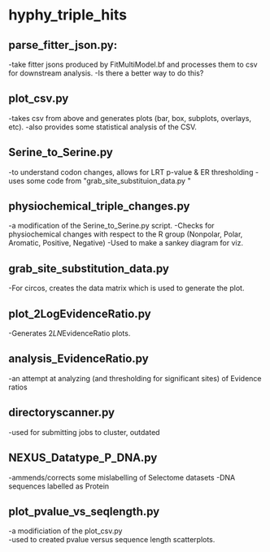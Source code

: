 # hyphy_triple_hits

## parse_fitter_json.py: 
-take fitter jsons produced by FitMultiModel.bf and processes them to csv for downstream analysis. 
-Is there a better way to do this?

## plot_csv.py
-takes csv from above and generates plots (bar, box, subplots, overlays, etc).
-also provides some statistical analysis of the CSV.

## Serine_to_Serine.py
-to understand codon changes, allows for LRT p-value & ER thresholding 
-uses some code from "grab_site_substituion_data.py "

## physiochemical_triple_changes.py
-a modification of the Serine_to_Serine.py script.
-Checks for physiochemical changes with respect to the R group (Nonpolar, Polar, Aromatic, Positive, Negative)
-Used to make a sankey diagram for viz.

## grab_site_substitution_data.py 
-For circos, creates the data matrix which is used to generate the plot.

## plot_2LogEvidenceRatio.py
-Generates 2*LN*EvidenceRatio plots.

## analysis_EvidenceRatio.py
-an attempt at analyzing (and thresholding for significant sites) of Evidence ratios

## directoryscanner.py
-used for submitting jobs to cluster, outdated

## NEXUS_Datatype_P_DNA.py
-ammends/corrects some mislabelling of Selectome datasets
-DNA sequences labelled as Protein

## plot_pvalue_vs_seqlength.py 
-a modificiation of the plot_csv.py <br>
-used to created pvalue versus sequence length scatterplots.
